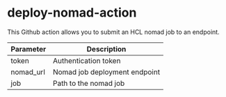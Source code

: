 # deploy-nomad-action

This Github action allows you to submit an HCL nomad job to an endpoint.


| Parameter | Description |
|-----------|-------------|
| token | Authentication token |
| nomad_url |  Nomad job deployment endpoint |
| job | Path to the nomad job |